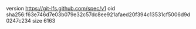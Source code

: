 version https://git-lfs.github.com/spec/v1
oid sha256:f63e746d7e03b079e32c57dc8ee921afaed20f394c13531cf5006d9d0247c234
size 6163
